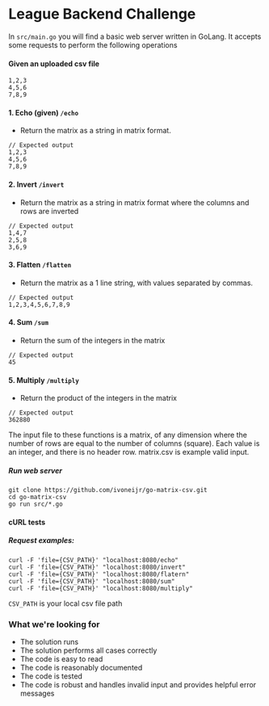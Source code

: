 # League Backend Challenge

In `src/main.go` you will find a basic web server written in GoLang. It accepts some requests to perform the following operations

#### Given an uploaded csv file

```
1,2,3
4,5,6
7,8,9
```

#### 1. Echo (given) `/echo`

- Return the matrix as a string in matrix format.

```
// Expected output
1,2,3
4,5,6
7,8,9
```

#### 2. Invert `/invert`

- Return the matrix as a string in matrix format where the columns and rows are inverted

```
// Expected output
1,4,7
2,5,8
3,6,9
```

#### 3. Flatten `/flatten`

- Return the matrix as a 1 line string, with values separated by commas.

```
// Expected output
1,2,3,4,5,6,7,8,9
```

#### 4. Sum `/sum`

- Return the sum of the integers in the matrix

```
// Expected output
45
```

#### 5. Multiply `/multiply`

- Return the product of the integers in the matrix

```
// Expected output
362880
```

The input file to these functions is a matrix, of any dimension where the number of rows are equal to the number of columns (square). Each value is an integer, and there is no header row. matrix.csv is example valid input.

##### Run web server

```
git clone https://github.com/ivoneijr/go-matrix-csv.git
cd go-matrix-csv
go run src/*.go
```

#### cURL tests

##### Request examples:

```
curl -F 'file={CSV_PATH}' "localhost:8080/echo"
curl -F 'file={CSV_PATH}' "localhost:8080/invert"
curl -F 'file={CSV_PATH}' "localhost:8080/flatern"
curl -F 'file={CSV_PATH}' "localhost:8080/sum"
curl -F 'file={CSV_PATH}' "localhost:8080/multiply"
```

`CSV_PATH` is your local csv file path

### What we're looking for

- The solution runs
- The solution performs all cases correctly
- The code is easy to read
- The code is reasonably documented
- The code is tested
- The code is robust and handles invalid input and provides helpful error messages
